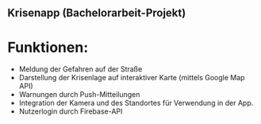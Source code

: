 ## Krisenapp (Bachelorarbeit-Projekt)
# Funktionen:
- Meldung der Gefahren auf der Straße
- Darstellung der Krisenlage auf interaktiver Karte (mittels Google Map API)
- Warnungen durch Push-Mitteilungen
- Integration der Kamera und des Standortes für Verwendung in der App.
- Nutzerlogin durch Firebase-API

